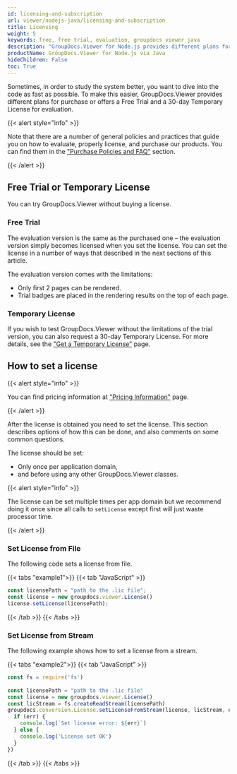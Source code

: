 ```yaml
---
id: licensing-and-subscription
url: viewer/nodejs-java/licensing-and-subscription
title: Licensing
weight: 5
keywords: free, free trial, evaluation, groupdocs viewer java
description: "GroupDocs.Viewer for Node.js provides different plans for purchase or offers a Free Trial and a 30-day Temporary License for evaluation."
productName: GroupDocs.Viewer for Node.js via Java
hideChildren: False
toc: True
---
```

Sometimes, in order to study the system better, you want to dive into the code as fast as possible. To make this easier, GroupDocs.Viewer provides different plans for purchase or offers a Free Trial and a 30-day Temporary License for evaluation.

{{< alert style="info" >}}

Note that there are a number of general policies and practices that guide you on how to evaluate, properly license, and purchase our products. You can find them in the ["Purchase Policies and FAQ"](https://purchase.groupdocs.com/policies) section.

{{< /alert >}}

## Free Trial or Temporary License

You can try GroupDocs.Viewer without buying a license.

### Free Trial

The evaluation version is the same as the purchased one – the evaluation version simply becomes licensed when you set the license. You can set the license in a number of ways that described in the next sections of this article.

The evaluation version comes with the limitations:

- Only first 2 pages can be rendered.
- Trial badges are placed in the rendering results on the top of each page.

### Temporary License

If you wish to test GroupDocs.Viewer without the limitations of the trial version, you can also request a 30-day Temporary License. For more details, see the ["Get a Temporary License"](https://purchase.groupdocs.com/temporary-license) page.

## How to set a license

{{< alert style="info" >}}

You can find pricing information at ["Pricing Information"](https://purchase.groupdocs.com/pricing/viewer/nodejs-java) page.

{{< /alert >}}

After the license is obtained you need to set the license. This section describes options of how this can be done, and also comments on some common questions.

The license should be set:

- Only once per application domain,
- and before using any other GroupDocs.Viewer classes.

{{< alert style="info" >}}

The license can be set multiple times per app domain but we recommend doing it once since all calls to `setLicense` except first will just waste processor time.

{{< /alert >}}

### Set License from File

The following code sets a license from file.

{{< tabs "example1">}}
{{< tab "JavaScript" >}}

```js
const licensePath = "path to the .lic file";
const license = new groupdocs.viewer.License()
license.setLicense(licensePath); 
```

{{< /tab >}}
{{< /tabs >}}


### Set License from Stream

The following example shows how to set a license from a stream.

{{< tabs "example2">}}
{{< tab "JavaScript" >}}

```js
const fs = require('fs')  
  
const licensePath = "path to the .lic file"
const license = new groupdocs.viewer.License()
const licStream = fs.createReadStream(licensePath)
groupdocs.conversion.License.setLicenseFromStream(license, licStream, err => {
  if (err) {
    console.log(`Set license error: ${err}`)
  } else {
    console.log('License set OK')
  }
})
```

{{< /tab >}}
{{< /tabs >}}